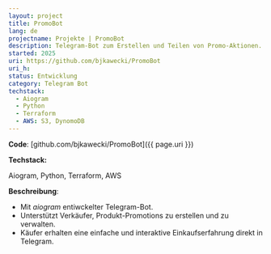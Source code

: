 ```yaml
---
layout: project
title: PromoBot
lang: de
projectname: Projekte | PromoBot
description: Telegram-Bot zum Erstellen und Teilen von Promo-Aktionen.
started: 2025
uri: https://github.com/bjkawecki/PromoBot
uri_h:
status: Entwicklung
category: Telegram Bot
techstack:
  - Aiogram
  - Python
  - Terraform
  - AWS: S3, DynomoDB
---
```


**Code**: [github.com/bjkawecki/PromoBot]({{ page.uri }})

**Techstack:**

Aiogram, Python, Terraform, AWS

**Beschreibung**:

- Mit _aiogram_ entiwckelter Telegram-Bot.
- Unterstützt Verkäufer, Produkt-Promotions zu erstellen und zu verwalten.
- Käufer erhalten eine einfache und interaktive Einkaufserfahrung direkt in Telegram.

